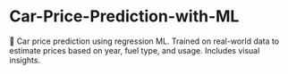 # Car-Price-Prediction-with-ML
🚗 Car price prediction using regression ML. Trained on real-world data to estimate prices based on year, fuel type, and usage. Includes visual insights.
